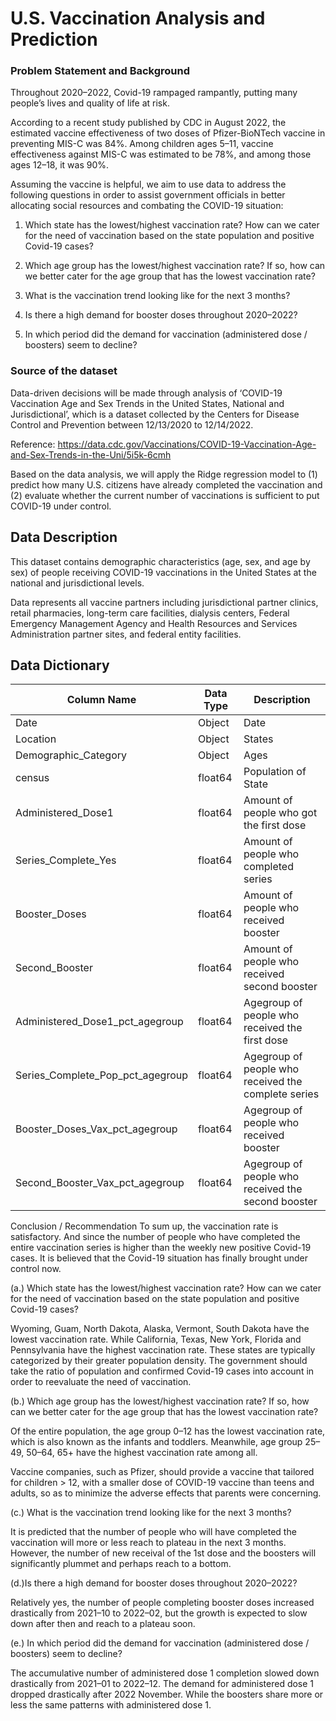 # U.S. Vaccination Analysis and Prediction

### Problem Statement and Background
Throughout 2020–2022, Covid-19 rampaged rampantly, putting many people’s lives and quality of life at risk.

According to a recent study published by CDC in August 2022, the estimated vaccine effectiveness of two doses of Pfizer-BioNTech vaccine in preventing MIS-C was 84%. Among children ages 5–11, vaccine effectiveness against MIS-C was estimated to be 78%, and among those ages 12–18, it was 90%.

Assuming the vaccine is helpful, we aim to use data to address the following questions in order to assist government officials in better allocating social resources and combating the COVID-19 situation:

1. Which state has the lowest/highest vaccination rate? How can we cater for the need of vaccination based on the state population and positive Covid-19 cases?

2. Which age group has the lowest/highest vaccination rate? If so, how can we better cater for the age group that has the lowest vaccination rate?

3. What is the vaccination trend looking like for the next 3 months?

4. Is there a high demand for booster doses throughout 2020–2022?

5. In which period did the demand for vaccination (administered dose / boosters) seem to decline?

### Source of the dataset

Data-driven decisions will be made through analysis of ‘COVID-19 Vaccination Age and Sex Trends in the United States, National and Jurisdictional’, which is a dataset collected by the Centers for Disease Control and Prevention between 12/13/2020 to 12/14/2022.

Reference: https://data.cdc.gov/Vaccinations/COVID-19-Vaccination-Age-and-Sex-Trends-in-the-Uni/5i5k-6cmh

Based on the data analysis, we will apply the Ridge regression model to (1) predict how many U.S. citizens have already completed the vaccination and (2) evaluate whether the current number of vaccinations is sufficient to put COVID-19 under control.

##  Data Description

This dataset contains demographic characteristics (age, sex, and age by sex) of people receiving COVID-19 vaccinations in the United States at the national and jurisdictional levels.

Data represents all vaccine partners including jurisdictional partner clinics, retail pharmacies, long-term care facilities, dialysis centers, Federal Emergency Management Agency and Health Resources and Services Administration partner sites, and federal entity facilities. 

## Data Dictionary 

| Column Name | Data Type | Description |
| --- | --- | --- |
| Date | Object | Date |
| Location | Object | States  |
| Demographic_Category | Object | Ages |
| census | float64 | Population of State  |
| Administered_Dose1 | float64 | Amount of people who got the first dose |
| Series_Complete_Yes | float64 | Amount of people who completed series  |
| Booster_Doses | float64 | Amount of people who received booster  |
| Second_Booster | float64 | Amount of people who received second booster  |
| Administered_Dose1_pct_agegroup | float64 | Agegroup of people who received the first dose  |
| Series_Complete_Pop_pct_agegroup | float64 |Agegroup of people who received the complete series|
| Booster_Doses_Vax_pct_agegroup | float64 |Agegroup of people who received booster  |
| Second_Booster_Vax_pct_agegroup | float64 | Agegroup of people who received the second booster|

Conclusion / Recommendation
To sum up, the vaccination rate is satisfactory. And since the number of people who have completed the entire vaccination series is higher than the weekly new positive Covid-19 cases. It is believed that the Covid-19 situation has finally brought under control now.

(a.) Which state has the lowest/highest vaccination rate? How can we cater for the need of vaccination based on the state population and positive Covid-19 cases?

Wyoming, Guam, North Dakota, Alaska, Vermont, South Dakota have the lowest vaccination rate. While California, Texas, New York, Florida and Pennsylvania have the highest vaccination rate. These states are typically categorized by their greater population density. The government should take the ratio of population and confirmed Covid-19 cases into account in order to reevaluate the need of vaccination.

(b.) Which age group has the lowest/highest vaccination rate? If so, how can we better cater for the age group that has the lowest vaccination rate?

Of the entire population, the age group 0–12 has the lowest vaccination rate, which is also known as the infants and toddlers. Meanwhile, age group 25–49, 50–64, 65+ have the highest vaccination rate among all.

Vaccine companies, such as Pfizer, should provide a vaccine that tailored for children > 12, with a smaller dose of COVID-19 vaccine than teens and adults, so as to minimize the adverse effects that parents were concerning.

(c.) What is the vaccination trend looking like for the next 3 months?

It is predicted that the number of people who will have completed the vaccination will more or less reach to plateau in the next 3 months. However, the number of new receival of the 1st dose and the boosters will significantly plummet and perhaps reach to a bottom.

(d.)Is there a high demand for booster doses throughout 2020–2022?

Relatively yes, the number of people completing booster doses increased drastically from 2021–10 to 2022–02, but the growth is expected to slow down after then and reach to a plateau soon.

(e.) In which period did the demand for vaccination (administered dose / boosters) seem to decline?

The accumulative number of administered dose 1 completion slowed down drastically from 2021–01 to 2022–12. The demand for administered dose 1 dropped drastically after 2022 November. While the boosters share more or less the same patterns with administered dose 1.
